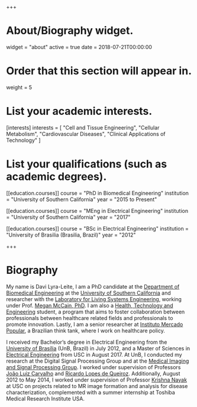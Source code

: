 +++
# About/Biography widget.
widget = "about"
active = true
date = 2018-07-21T00:00:00

# Order that this section will appear in.
weight = 5

# List your academic interests.
[interests]
  interests = [
    "Cell and Tissue Engineering",
    "Cellular Metabolism",
    "Cardiovascular Diseases",
    "Clinical Applications of Technology"
  ]

# List your qualifications (such as academic degrees).
[[education.courses]]
  course = "PhD in Biomedical Engineering"
  institution = "University of Southern California"
  year = "2015 to Present"

[[education.courses]]
  course = "MEng in Electrical Engineering"
  institution = "University of Southern California"
  year = "2017"

[[education.courses]]
  course = "BSc in Electrical Engineering"
  institution = "University of Brasilia (Brasilia, Brazil)"
  year = "2012"
 
+++

# Biography

My name is Davi Lyra-Leite, I am a PhD candidate at the [Department of Biomedical Engineering](http://bme.usc.edu) at the [University of Southern California](http://usc.edu) and researcher with the [Laboratory for Living Systems Engineering](http://livingsystemsengineering.usc.edu), working under Prof. [Megan McCain, PhD](https://viterbi.usc.edu/directory/faculty/McCain/Megan). I am also a [Health, Technology and Engineering](http://hte.usc.edu) student, a program that aims to foster collaboration between professionals between healthcare related fields and professionals to promote innovation. Lastly, I am a senior researcher at [Instituto Mercado Popular](http://mercadopopular.org), a Brazilian think tank, where I work on healthcare policy.

I received my Bachelor’s degree in Electrical Engineering from the [University of Brasília](http://unb.br) (UnB, Brazil) in July 2012, and a Master of Sciences in [Electrical Engineering](https://minghsiehee.usc.edu/academics/ms/) from USC in August 2017. At UnB, I conducted my research at the Digital Signal Processing Group and at the [Medical Imaging and Signal Processing Group](http://www2.ene.unb.br/joaoluiz/). I worked under supervision of Professors [João Luiz Carvalho](http://www2.ene.unb.br/joaoluiz/) and [Ricardo Lopes de Queiroz](http://queiroz.divp.org). Additionally, August 2012 to May 2014, I worked under supervision of Professor [Krishna Nayak](http://sipi.usc.edu/~knayak/) at USC on projects related to MR image formation and analysis for disease characterization, complemented with a summer internship at Toshiba Medical Research Institute USA.